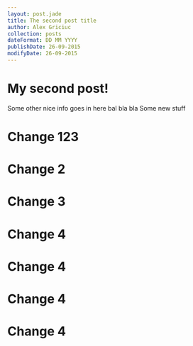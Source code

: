 ```yaml
---
layout: post.jade
title: The second post title
author: Alex Griciuc
collection: posts
dateFormat: DD MM YYYY
publishDate: 26-09-2015
modifyDate: 26-09-2015
---
```

# My second post!

Some other nice info goes in here bal bla bla
Some new stuff

# Change 123
# Change 2
# Change 3
# Change 4
# Change 4
# Change 4
# Change 4
